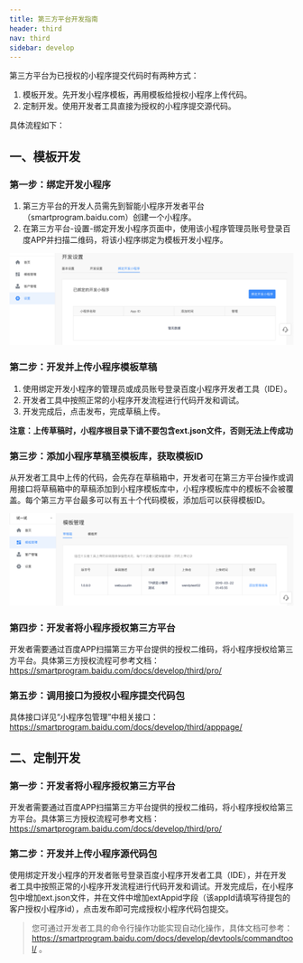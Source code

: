```yaml
---
title: 第三方平台开发指南
header: third
nav: third
sidebar: develop
---
```


第三方平台为已授权的小程序提交代码时有两种方式：

1. 模板开发。先开发小程序模板，再用模板给授权小程序上传代码。
2. 定制开发。使用开发者工具直接为授权的小程序提交源代码。

具体流程如下：
## 一、模板开发

### 第一步：绑定开发小程序
1. 第三方平台的开发人员需先到智能小程序开发者平台（smartprogram.baidu.com）创建一个小程序。
2. 在第三方平台-设置-绑定开发小程序页面中，使用该小程序管理员账号登录百度APP并扫描二维码，将该小程序绑定为模板开发小程序。

![绑定小程序](../../img/tp/bdxcx.png "绑定小程序")

### 第二步：开发并上传小程序模板草稿

1. 使用绑定开发小程序的管理员或成员账号登录百度小程序开发者工具（IDE）。
2. 开发者工具中按照正常的小程序开发流程进行代码开发和调试。
3. 开发完成后，点击发布，完成草稿上传。

**注意：上传草稿时，小程序根目录下请不要包含ext.json文件，否则无法上传成功**

### 第三步：添加小程序草稿至模板库，获取模板ID
从开发者工具中上传的代码，会先存在草稿箱中，开发者可在第三方平台操作或调用接口将草稿箱中的草稿添加到小程序模板库中，小程序模板库中的模板不会被覆盖。每个第三方平台最多可以有五十个代码模板，添加后可以获得模板ID。

![添加模板](../../img/tp/tjmb.png "添加模板")

### 第四步：开发者将小程序授权第三方平台
开发者需要通过百度APP扫描第三方平台提供的授权二维码，将小程序授权给第三方平台。具体第三方授权流程可参考文档：https://smartprogram.baidu.com/docs/develop/third/pro/

### 第五步：调用接口为授权小程序提交代码包
具体接口详见“小程序包管理”中相关接口：https://smartprogram.baidu.com/docs/develop/third/apppage/

## 二、定制开发

### 第一步：开发者将小程序授权第三方平台
开发者需要通过百度APP扫描第三方平台提供的授权二维码，将小程序授权给第三方平台。具体第三方授权流程可参考文档：https://smartprogram.baidu.com/docs/develop/third/pro/

### 第二步：开发并上传小程序源代码包
使用绑定开发小程序的开发者账号登录百度小程序开发者工具（IDE），并在开发者工具中按照正常的小程序开发流程进行代码开发和调试。开发完成后，在小程序包中增加ext.json文件，并在文件中增加extAppid字段（该appId请填写待提包的客户授权小程序id），点击发布即可完成授权小程序代码包提交。

> 您可通过开发者工具的命令行操作功能实现自动化操作，具体文档可参考：https://smartprogram.baidu.com/docs/develop/devtools/commandtool/ 。
